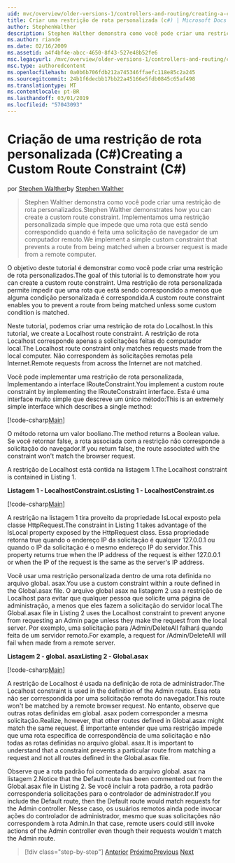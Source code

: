 ```yaml
---
uid: mvc/overview/older-versions-1/controllers-and-routing/creating-a-custom-route-constraint-cs
title: Criar uma restrição de rota personalizada (c#) | Microsoft Docs
author: StephenWalther
description: Stephen Walther demonstra como você pode criar uma restrição de rota personalizados. Implementamos um simples restrição personalizada que impede que uma rota que está sendo correspondido w...
ms.author: riande
ms.date: 02/16/2009
ms.assetid: a4f4bf4e-abcc-4650-8f43-527e48b52fe6
msc.legacyurl: /mvc/overview/older-versions-1/controllers-and-routing/creating-a-custom-route-constraint-cs
msc.type: authoredcontent
ms.openlocfilehash: 0a0b6b706fdb212a745346ffaefc118e85c2a245
ms.sourcegitcommit: 24b1f6decbb17bb22a45166e5fdb0845c65af498
ms.translationtype: MT
ms.contentlocale: pt-BR
ms.lasthandoff: 03/01/2019
ms.locfileid: "57043093"
---
```

<a name="creating-a-custom-route-constraint-c"></a><span data-ttu-id="d5f30-104">Criação de uma restrição de rota personalizada (C#)</span><span class="sxs-lookup"><span data-stu-id="d5f30-104">Creating a Custom Route Constraint (C#)</span></span>
====================
<span data-ttu-id="d5f30-105">por [Stephen Walther](https://github.com/StephenWalther)</span><span class="sxs-lookup"><span data-stu-id="d5f30-105">by [Stephen Walther](https://github.com/StephenWalther)</span></span>

> <span data-ttu-id="d5f30-106">Stephen Walther demonstra como você pode criar uma restrição de rota personalizados.</span><span class="sxs-lookup"><span data-stu-id="d5f30-106">Stephen Walther demonstrates how you can create a custom route constraint.</span></span> <span data-ttu-id="d5f30-107">Implementamos uma restrição personalizada simple que impede que uma rota que está sendo correspondido quando é feita uma solicitação de navegador de um computador remoto.</span><span class="sxs-lookup"><span data-stu-id="d5f30-107">We implement a simple custom constraint that prevents a route from being matched when a browser request is made from a remote computer.</span></span>


<span data-ttu-id="d5f30-108">O objetivo deste tutorial é demonstrar como você pode criar uma restrição de rota personalizados.</span><span class="sxs-lookup"><span data-stu-id="d5f30-108">The goal of this tutorial is to demonstrate how you can create a custom route constraint.</span></span> <span data-ttu-id="d5f30-109">Uma restrição de rota personalizada permite impedir que uma rota que está sendo correspondido a menos que alguma condição personalizada é correspondida.</span><span class="sxs-lookup"><span data-stu-id="d5f30-109">A custom route constraint enables you to prevent a route from being matched unless some custom condition is matched.</span></span>

<span data-ttu-id="d5f30-110">Neste tutorial, podemos criar uma restrição de rota do Localhost.</span><span class="sxs-lookup"><span data-stu-id="d5f30-110">In this tutorial, we create a Localhost route constraint.</span></span> <span data-ttu-id="d5f30-111">A restrição de rota Localhost corresponde apenas a solicitações feitas do computador local.</span><span class="sxs-lookup"><span data-stu-id="d5f30-111">The Localhost route constraint only matches requests made from the local computer.</span></span> <span data-ttu-id="d5f30-112">Não correspondem às solicitações remotas pela Internet.</span><span class="sxs-lookup"><span data-stu-id="d5f30-112">Remote requests from across the Internet are not matched.</span></span>

<span data-ttu-id="d5f30-113">Você pode implementar uma restrição de rota personalizada, Implementando a interface IRouteConstraint.</span><span class="sxs-lookup"><span data-stu-id="d5f30-113">You implement a custom route constraint by implementing the IRouteConstraint interface.</span></span> <span data-ttu-id="d5f30-114">Esta é uma interface muito simple que descreve um único método:</span><span class="sxs-lookup"><span data-stu-id="d5f30-114">This is an extremely simple interface which describes a single method:</span></span>

[!code-csharp[Main](creating-a-custom-route-constraint-cs/samples/sample1.cs)]

<span data-ttu-id="d5f30-115">O método retorna um valor booliano.</span><span class="sxs-lookup"><span data-stu-id="d5f30-115">The method returns a Boolean value.</span></span> <span data-ttu-id="d5f30-116">Se você retornar false, a rota associada com a restrição não corresponde a solicitação do navegador.</span><span class="sxs-lookup"><span data-stu-id="d5f30-116">If you return false, the route associated with the constraint won't match the browser request.</span></span>

<span data-ttu-id="d5f30-117">A restrição de Localhost está contida na listagem 1.</span><span class="sxs-lookup"><span data-stu-id="d5f30-117">The Localhost constraint is contained in Listing 1.</span></span>

<span data-ttu-id="d5f30-118">**Listagem 1 - LocalhostConstraint.cs**</span><span class="sxs-lookup"><span data-stu-id="d5f30-118">**Listing 1 - LocalhostConstraint.cs**</span></span>

[!code-csharp[Main](creating-a-custom-route-constraint-cs/samples/sample2.cs)]

<span data-ttu-id="d5f30-119">A restrição na listagem 1 tira proveito da propriedade IsLocal exposto pela classe HttpRequest.</span><span class="sxs-lookup"><span data-stu-id="d5f30-119">The constraint in Listing 1 takes advantage of the IsLocal property exposed by the HttpRequest class.</span></span> <span data-ttu-id="d5f30-120">Essa propriedade retorna true quando o endereço IP da solicitação é qualquer 127.0.0.1 ou quando o IP da solicitação é o mesmo endereço IP do servidor.</span><span class="sxs-lookup"><span data-stu-id="d5f30-120">This property returns true when the IP address of the request is either 127.0.0.1 or when the IP of the request is the same as the server's IP address.</span></span>

<span data-ttu-id="d5f30-121">Você usar uma restrição personalizada dentro de uma rota definida no arquivo global. asax.</span><span class="sxs-lookup"><span data-stu-id="d5f30-121">You use a custom constraint within a route defined in the Global.asax file.</span></span> <span data-ttu-id="d5f30-122">O arquivo global asax na listagem 2 usa a restrição de Localhost para evitar que qualquer pessoa que solicite uma página de administração, a menos que eles fazem a solicitação do servidor local.</span><span class="sxs-lookup"><span data-stu-id="d5f30-122">The Global.asax file in Listing 2 uses the Localhost constraint to prevent anyone from requesting an Admin page unless they make the request from the local server.</span></span> <span data-ttu-id="d5f30-123">Por exemplo, uma solicitação para /Admin/DeleteAll falhará quando feita de um servidor remoto.</span><span class="sxs-lookup"><span data-stu-id="d5f30-123">For example, a request for /Admin/DeleteAll will fail when made from a remote server.</span></span>

<span data-ttu-id="d5f30-124">**Listagem 2 - global. asax**</span><span class="sxs-lookup"><span data-stu-id="d5f30-124">**Listing 2 - Global.asax**</span></span>

[!code-csharp[Main](creating-a-custom-route-constraint-cs/samples/sample3.cs)]

<span data-ttu-id="d5f30-125">A restrição de Localhost é usada na definição de rota de administrador.</span><span class="sxs-lookup"><span data-stu-id="d5f30-125">The Localhost constraint is used in the definition of the Admin route.</span></span> <span data-ttu-id="d5f30-126">Essa rota não ser correspondida por uma solicitação remota do navegador.</span><span class="sxs-lookup"><span data-stu-id="d5f30-126">This route won't be matched by a remote browser request.</span></span> <span data-ttu-id="d5f30-127">No entanto, observe que outras rotas definidas em global. asax podem corresponder a mesma solicitação.</span><span class="sxs-lookup"><span data-stu-id="d5f30-127">Realize, however, that other routes defined in Global.asax might match the same request.</span></span> <span data-ttu-id="d5f30-128">É importante entender que uma restrição impede que uma rota específica de correspondência de uma solicitação e não todas as rotas definidas no arquivo global. asax.</span><span class="sxs-lookup"><span data-stu-id="d5f30-128">It is important to understand that a constraint prevents a particular route from matching a request and not all routes defined in the Global.asax file.</span></span>

<span data-ttu-id="d5f30-129">Observe que a rota padrão foi comentada do arquivo global. asax na listagem 2.</span><span class="sxs-lookup"><span data-stu-id="d5f30-129">Notice that the Default route has been commented out from the Global.asax file in Listing 2.</span></span> <span data-ttu-id="d5f30-130">Se você incluir a rota padrão, a rota padrão corresponderia solicitações para o controlador de administrador.</span><span class="sxs-lookup"><span data-stu-id="d5f30-130">If you include the Default route, then the Default route would match requests for the Admin controller.</span></span> <span data-ttu-id="d5f30-131">Nesse caso, os usuários remotos ainda pode invocar ações do controlador de administrador, mesmo que suas solicitações não correspondem à rota Admin.</span><span class="sxs-lookup"><span data-stu-id="d5f30-131">In that case, remote users could still invoke actions of the Admin controller even though their requests wouldn't match the Admin route.</span></span>

> [!div class="step-by-step"]
> <span data-ttu-id="d5f30-132">[Anterior](creating-a-route-constraint-cs.md)
> [Próximo](asp-net-mvc-controller-overview-vb.md)</span><span class="sxs-lookup"><span data-stu-id="d5f30-132">[Previous](creating-a-route-constraint-cs.md)
[Next](asp-net-mvc-controller-overview-vb.md)</span></span>
